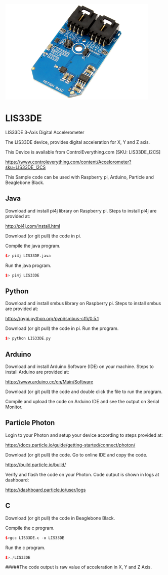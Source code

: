 [![LIS33DE](LIS33DE_I2CS.png)](https://www.controleverything.com/content/Accelorometer?sku=LIS33DE_I2CS)
# LIS33DE
LIS33DE 3-Axis Digital Accelerometer

The LIS33DE device, provides digital acceleration for X, Y and Z axis.

This Device is available from ControlEverything.com [SKU: LIS33DE_I2CS]

https://www.controleverything.com/content/Accelorometer?sku=LIS33DE_I2CS

This Sample code can be used with Raspberry pi, Arduino, Particle and  Beaglebone Black.

## Java
Download and install pi4j library on Raspberry pi. Steps to install pi4j are provided at:

http://pi4j.com/install.html

Download (or git pull) the code in pi.

Compile the java program.
```cpp
$> pi4j LIS33DE.java
```

Run the java program.
```cpp
$> pi4j LIS33DE
```

## Python
Download and install smbus library on Raspberry pi. Steps to install smbus are provided at:

https://pypi.python.org/pypi/smbus-cffi/0.5.1

Download (or git pull) the code in pi. Run the program.

```cpp
$> python LIS33DE.py
```

## Arduino
Download and install Arduino Software (IDE) on your machine. Steps to install Arduino are provided at:

https://www.arduino.cc/en/Main/Software

Download (or git pull) the code and double click the file to run the program.

Compile and upload the code on Arduino IDE and see the output on Serial Monitor.


## Particle Photon

Login to your Photon and setup your device according to steps provided at:

https://docs.particle.io/guide/getting-started/connect/photon/

Download (or git pull) the code. Go to online IDE and copy the code.

https://build.particle.io/build/

Verify and flash the code on your Photon. Code output is shown in logs at dashboard:

https://dashboard.particle.io/user/logs


## C

Download (or git pull) the code in Beaglebone Black.

Compile the c program.
```cpp
$>gcc LIS33DE.c -o LIS33DE
```
Run the c program.
```cpp
$>./LIS33DE
```
#####The code output is raw value of acceleration in X, Y and Z Axis.
